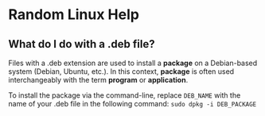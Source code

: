# Random Linux Help

## What do I do with a .deb file?

Files with a .deb extension are used to install a **package** on a Debian-based system (Debian, Ubuntu, etc.). In this context, **package** is often used interchangeably with the term **program** or **application**.

To install the package via the command-line, replace `DEB_NAME` with the name of your .deb file in the following command: 
`sudo dpkg -i DEB_PACKAGE`
